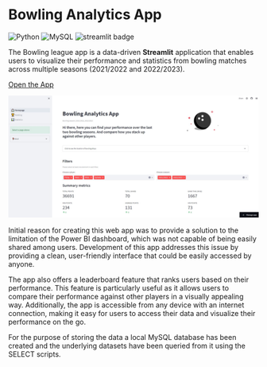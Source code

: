# Bowling Analytics App

![Python](https://img.shields.io/badge/python-3670A0?logo=python&logoColor=ffdd54) ![MySQL](https://img.shields.io/badge/mysql-%2300f.svg?logo=mysql&logoColor=white)  ![streamlit badge](https://badgen.net/badge/library/streamlit/red?icon=streamlit) 

The Bowling league app is a data-driven **Streamlit** application that enables users to visualize their performance and statistics from bowling matches across multiple seasons (2021/2022 and 2022/2023). 

[Open the App](https://p33rview-bowling-league-app-01--homepage-hp68gs.streamlit.app/#bowling-analytics-app)

![image](https://github.com/P33Rview/Bowling_league_app/blob/613c1e553c78eb335f8461cd659366d91bc5fd50/screenshot_bowling.jpg)

Initial reason for creating this web app was to provide a solution to the limitation of the Power BI dashboard, which was not capable of being easily shared among users. Development of this app addresses this issue by providing a clean, user-friendly interface that could be easily accessed by anyone.

The app also offers a leaderboard feature that ranks users based on their performance. This feature is particularly useful as it allows users to compare their performance against other players in a visually appealing way. Additionally, the app is accessible from any device with an internet connection, making it easy for users to access their data and visualize their performance on the go.

For the purpose of storing the data a local MySQL database has been created and the underlying datasets have been queried from it using the SELECT scripts.

